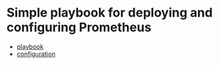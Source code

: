 # Simple playbook for deploying and configuring Prometheus

- [playbook](prometheus-playbook.yml)
- [configuration](prometheus.yml)
